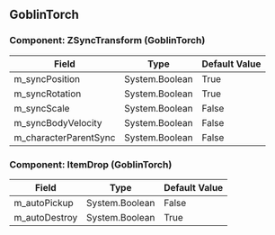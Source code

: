 ## GoblinTorch

### Component: ZSyncTransform (GoblinTorch)

|Field|Type|Default Value|
|---|---|---|
|m_syncPosition|System.Boolean|True|
|m_syncRotation|System.Boolean|True|
|m_syncScale|System.Boolean|False|
|m_syncBodyVelocity|System.Boolean|False|
|m_characterParentSync|System.Boolean|False|

### Component: ItemDrop (GoblinTorch)

|Field|Type|Default Value|
|---|---|---|
|m_autoPickup|System.Boolean|False|
|m_autoDestroy|System.Boolean|True|

